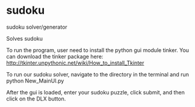 sudoku
======

sudoku solver/generator

Solves sudoku

To run the program, user need to install the python gui module tinker.
You can download the tinker package here: http://tkinter.unpythonic.net/wiki/How_to_install_Tkinter

To run our sudoku solver, navigate to the directory in the terminal and run
python New_MainUI.py

After the gui is loaded, enter your sudoku puzzle, click submit, and then click on the DLX button.

